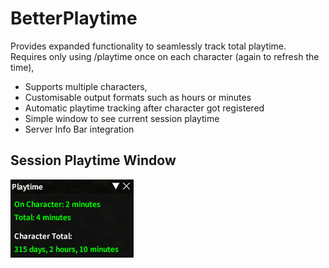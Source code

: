 # BetterPlaytime

Provides expanded functionality to seamlessly track total playtime.  
Requires only using /playtime once on each character (again to refresh the time),

+ Supports multiple characters,
+ Customisable output formats such as hours or minutes
+ Automatic playtime tracking after character got registered
+ Simple window to see current session playtime
+ Server Info Bar integration

## Session Playtime Window
![](BetterPlaytime/images/playtime.png)